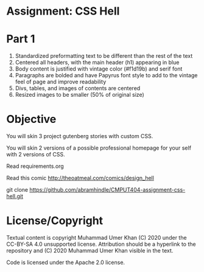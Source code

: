 Assignment: CSS Hell
====================

Part 1
====================
1. Standardized preformatting text to be different than the rest of the text
2. Centered all headers, with the main header (h1) appearing in blue
3. Body content is justified with vintage color (#f1d19b) and serif font
4. Paragraphs are bolded and have Papyrus font style to add to the vintage feel of page and improve readability
5. Divs, tables, and images of contents are centered
6. Resized images to be smaller (50% of original size)

Objective
====================

You will skin 3 project gutenberg stories with custom CSS.

You will skin 2 versions of a possible professional homepage for your
self with 2 versions of CSS.

Read requirements.org

Read this comic http://theoatmeal.com/comics/design_hell

git clone https://github.com/abramhindle/CMPUT404-assignment-css-hell.git

License/Copyright
=================

Textual content is copyright Muhammad Umer Khan (C) 2020 under the CC-BY-SA
4.0 unsupported license. Attribution should be a hyperlink to the
repository and (C) 2020 Muhammad Umer Khan visible in the text.

Code is licensed under the Apache 2.0 license.
